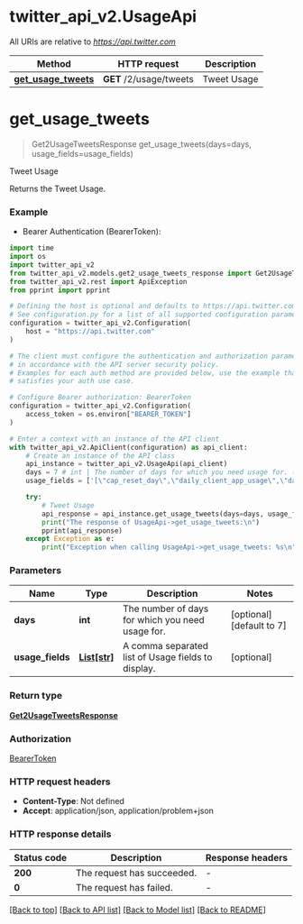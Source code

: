 # twitter_api_v2.UsageApi

All URIs are relative to *https://api.twitter.com*

Method | HTTP request | Description
------------- | ------------- | -------------
[**get_usage_tweets**](UsageApi.md#get_usage_tweets) | **GET** /2/usage/tweets | Tweet Usage


# **get_usage_tweets**
> Get2UsageTweetsResponse get_usage_tweets(days=days, usage_fields=usage_fields)

Tweet Usage

Returns the Tweet Usage.

### Example

* Bearer Authentication (BearerToken):
```python
import time
import os
import twitter_api_v2
from twitter_api_v2.models.get2_usage_tweets_response import Get2UsageTweetsResponse
from twitter_api_v2.rest import ApiException
from pprint import pprint

# Defining the host is optional and defaults to https://api.twitter.com
# See configuration.py for a list of all supported configuration parameters.
configuration = twitter_api_v2.Configuration(
    host = "https://api.twitter.com"
)

# The client must configure the authentication and authorization parameters
# in accordance with the API server security policy.
# Examples for each auth method are provided below, use the example that
# satisfies your auth use case.

# Configure Bearer authorization: BearerToken
configuration = twitter_api_v2.Configuration(
    access_token = os.environ["BEARER_TOKEN"]
)

# Enter a context with an instance of the API client
with twitter_api_v2.ApiClient(configuration) as api_client:
    # Create an instance of the API class
    api_instance = twitter_api_v2.UsageApi(api_client)
    days = 7 # int | The number of days for which you need usage for. (optional) (default to 7)
    usage_fields = ['[\"cap_reset_day\",\"daily_client_app_usage\",\"daily_project_usage\",\"project_cap\",\"project_id\",\"project_usage\"]'] # List[str] | A comma separated list of Usage fields to display. (optional)

    try:
        # Tweet Usage
        api_response = api_instance.get_usage_tweets(days=days, usage_fields=usage_fields)
        print("The response of UsageApi->get_usage_tweets:\n")
        pprint(api_response)
    except Exception as e:
        print("Exception when calling UsageApi->get_usage_tweets: %s\n" % e)
```



### Parameters

Name | Type | Description  | Notes
------------- | ------------- | ------------- | -------------
 **days** | **int**| The number of days for which you need usage for. | [optional] [default to 7]
 **usage_fields** | [**List[str]**](str.md)| A comma separated list of Usage fields to display. | [optional] 

### Return type

[**Get2UsageTweetsResponse**](Get2UsageTweetsResponse.md)

### Authorization

[BearerToken](../README.md#BearerToken)

### HTTP request headers

 - **Content-Type**: Not defined
 - **Accept**: application/json, application/problem+json

### HTTP response details
| Status code | Description | Response headers |
|-------------|-------------|------------------|
**200** | The request has succeeded. |  -  |
**0** | The request has failed. |  -  |

[[Back to top]](#) [[Back to API list]](../README.md#documentation-for-api-endpoints) [[Back to Model list]](../README.md#documentation-for-models) [[Back to README]](../README.md)

